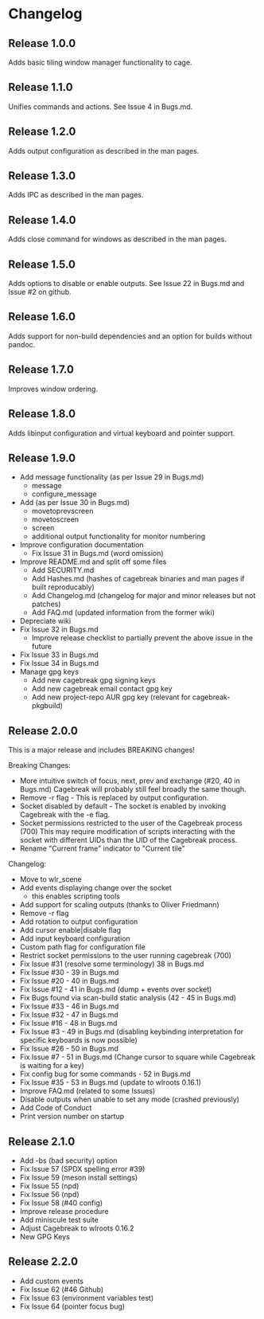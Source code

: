 # Changelog

## Release 1.0.0

Adds basic tiling window manager functionality to cage.

## Release 1.1.0

Unifies commands and actions. See Issue 4 in Bugs.md.

## Release 1.2.0

Adds output configuration as described in the man pages.

## Release 1.3.0

Adds IPC as described in the man pages.

## Release 1.4.0

Adds close command for windows as described in the man pages.

## Release 1.5.0

Adds options to disable or enable outputs. See Issue 22 in Bugs.md and Issue #2 on github.

## Release 1.6.0

Adds support for non-build dependencies and an option for builds without pandoc.

## Release 1.7.0

Improves window ordering.

## Release 1.8.0

Adds libinput configuration and virtual keyboard and pointer support.

## Release 1.9.0

- Add message functionality (as per Issue 29 in Bugs.md)
  - message <text>
  - configure_message
- Add (as per Issue 30 in Bugs.md)
  - movetoprevscreen
  - movetoscreen <n>
  - screen <n>
  - additional output functionality for monitor numbering
- Improve configuration documentation
  - Fix Issue 31 in Bugs.md (word omission)
- Improve README.md and split off some files
  - Add SECURITY.md
  - Add Hashes.md (hashes of cagebreak binaries and man pages if built reproducably)
  - Add Changelog.md (changelog for major and minor releases but not patches)
  - Add FAQ.md (updated information from the former wiki)
- Depreciate wiki
- Fix Issue 32 in Bugs.md
  - Improve release checklist to partially prevent the above issue
    in the future
- Fix Issue 33 in Bugs.md
- Fix Issue 34 in Bugs.md
- Manage gpg keys
  - Add new cagebreak gpg signing keys
  - Add new cagebreak email contact gpg key
  - Add new project-repo AUR gpg key (relevant for cagebreak-pkgbuild)

## Release 2.0.0

This is a major release and includes BREAKING changes!

Breaking Changes:
  * More intuitive switch of focus, next, prev and exchange (#20, 40 in Bugs.md)
    Cagebreak will probably still feel broadly the same though.
  * Remove -r flag - This is replaced by output configuration.
  * Socket disabled by default - The socket is enabled by invoking Cagebreak with the -e flag.
  * Socket permissions restricted to the user of the Cagebreak process (700)
    This may require modification of scripts interacting with the socket with
    different UIDs than the UID of the Cagebreak process.
  * Rename "Current frame" indicator to "Current tile"

Changelog:
  * Move to wlr_scene
  * Add events displaying change over the socket
    * this enables scripting tools
  * Add support for scaling outputs (thanks to Oliver Friedmann)
  * Remove -r flag
  * Add rotation to output configuration
  * Add cursor enable|disable flag
  * Add input keyboard configuration
  * Custom path flag for configuration file
  * Restrict socket permissions to the user running cagebreak (700)
  * Fix Issue #31 (resolve some terminology) 38 in Bugs.md
  * Fix Issue #30 - 39 in Bugs.md
  * Fix Issue #20 - 40 in Bugs.md
  * Fix Issue #12 - 41 in Bugs.md (dump + events over socket)
  * Fix Bugs found via scan-build static analysis (42 - 45 in Bugs.md)
  * Fix Issue #33 - 46 in Bugs.md
  * Fix Issue #32 - 47 in Bugs.md
  * Fix Issue #16 - 48 in Bugs.md
  * Fix Issue #3 - 49 in Bugs.md (disabling keybinding interpretation for specific keyboards is now possible)
  * Fix Issue #26 - 50 in Bugs.md
  * Fix Issue #7 - 51 in Bugs.md (Change cursor to square while Cagebreak is waiting for a key)
  * Fix config bug for some commands - 52 in Bugs.md
  * Fix Issue #35 - 53 in Bugs.md (update to wlroots 0.16.1)
  * Improve FAQ.md (related to some Issues)
  * Disable outputs when unable to set any mode (crashed previously)
  * Add Code of Conduct
  * Print version number on startup

## Release 2.1.0

  * Add -bs (bad security) option
  * Fix Issue 57 (SPDX spelling error #39)
  * Fix Issue 59 (meson install settings)
  * Fix Issue 55 (npd)
  * Fix Issue 56 (npd)
  * Fix Issue 58 (#40 config)
  * Improve release procedure
  * Add miniscule test suite
  * Adjust Cagebreak to wlroots 0.16.2
  * New GPG Keys

## Release 2.2.0

  * Add custom events
  * Fix Issue 62 (#46 Github)
  * Fix Issue 63 (environment variables test)
  * Fix Issue 64 (pointer focus bug)
